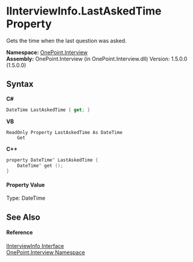 # IInterviewInfo.LastAskedTime Property 
 

Gets the time when the last question was asked.

**Namespace:**&nbsp;<a href="N_OnePoint_Interview">OnePoint.Interview</a><br />**Assembly:**&nbsp;OnePoint.Interview (in OnePoint.Interview.dll) Version: 1.5.0.0 (1.5.0.0)

## Syntax

**C#**<br />
``` C#
DateTime LastAskedTime { get; }
```

**VB**<br />
``` VB
ReadOnly Property LastAskedTime As DateTime
	Get
```

**C++**<br />
``` C++
property DateTime^ LastAskedTime {
	DateTime^ get ();
}
```


#### Property Value
Type: DateTime

## See Also


#### Reference
<a href="T_OnePoint_Interview_IInterviewInfo">IInterviewInfo Interface</a><br /><a href="N_OnePoint_Interview">OnePoint.Interview Namespace</a><br />